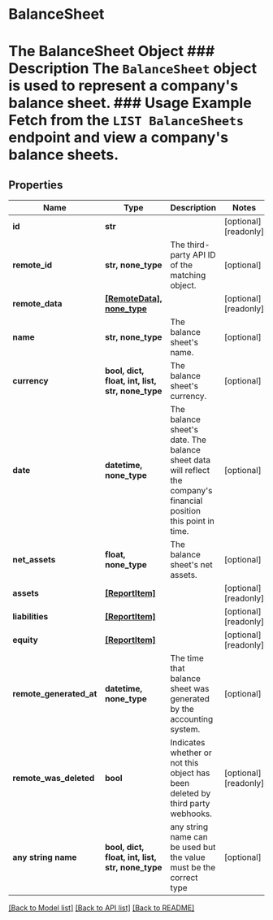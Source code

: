 # BalanceSheet

# The BalanceSheet Object ### Description The `BalanceSheet` object is used to represent a company's balance sheet.  ### Usage Example Fetch from the `LIST BalanceSheets` endpoint and view a company's balance sheets.

## Properties
Name | Type | Description | Notes
------------ | ------------- | ------------- | -------------
**id** | **str** |  | [optional] [readonly] 
**remote_id** | **str, none_type** | The third-party API ID of the matching object. | [optional] 
**remote_data** | [**[RemoteData], none_type**](RemoteData.md) |  | [optional] [readonly] 
**name** | **str, none_type** | The balance sheet&#39;s name. | [optional] 
**currency** | **bool, dict, float, int, list, str, none_type** | The balance sheet&#39;s currency. | [optional] 
**date** | **datetime, none_type** | The balance sheet&#39;s date. The balance sheet data will reflect the company&#39;s financial position this point in time. | [optional] 
**net_assets** | **float, none_type** | The balance sheet&#39;s net assets. | [optional] 
**assets** | [**[ReportItem]**](ReportItem.md) |  | [optional] [readonly] 
**liabilities** | [**[ReportItem]**](ReportItem.md) |  | [optional] [readonly] 
**equity** | [**[ReportItem]**](ReportItem.md) |  | [optional] [readonly] 
**remote_generated_at** | **datetime, none_type** | The time that balance sheet was generated by the accounting system. | [optional] 
**remote_was_deleted** | **bool** | Indicates whether or not this object has been deleted by third party webhooks. | [optional] [readonly] 
**any string name** | **bool, dict, float, int, list, str, none_type** | any string name can be used but the value must be the correct type | [optional]

[[Back to Model list]](../README.md#documentation-for-models) [[Back to API list]](../README.md#documentation-for-api-endpoints) [[Back to README]](../README.md)


